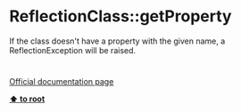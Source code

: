 # ReflectionClass::getProperty




<div class="phpcode"><span class="html">
If the class doesn&apos;t have a property with the given name, a ReflectionException will be raised.</span>
</div>
  

#

[Official documentation page](https://www.php.net/manual/en/reflectionclass.getproperty.php)

**[⬆ to root](/)**